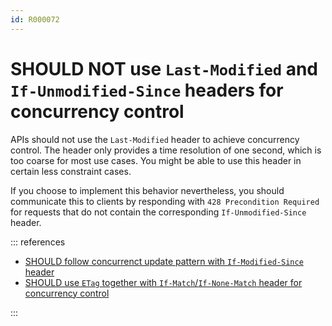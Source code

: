 ```yaml
---
id: R000072
---
```


# SHOULD NOT use `Last-Modified` and `If-Unmodified-Since` headers for concurrency control

APIs should not use the `Last-Modified` header to achieve concurrency control.
The header only provides a time resolution of one second, which is too coarse for most use cases.
You might be able to use this header in certain less constraint cases.

If you choose to implement this behavior nevertheless, you should communicate this to clients by responding with `428 Precondition Required` for requests that do not contain the corresponding `If-Unmodified-Since` header.

::: references

- [SHOULD follow concurrenct update pattern with `If-Modified-Since` header](/guidelines/r000073)
- [SHOULD use `ETag` together with `If-Match`/`If-None-Match` header for concurrency control](/guidelines/r000060)

:::
